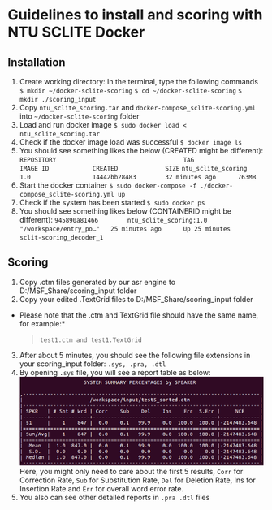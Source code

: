 # Guidelines to install and scoring with NTU SCLITE Docker

## Installation
1. Create working directory: In the terminal, type the following commands
	`$ mkdir ~/docker-sclite-scoring`
	`$ cd ~/docker-sclite-scoring`
	`$ mkdir ./scoring_input`
2. Copy `ntu_sclite_scoring.tar` and `docker-compose_sclite-scoring.yml` into `~/docker-sclite-scoring` folder
3. Load and run docker image
	`$ sudo docker load < ntu_sclite_scoring.tar`
4. Check if the docker image load was successful
	`$ docker image ls`
5. You should see something likes the below (CREATED might be different):
	`REPOSITORY                                   TAG                 IMAGE ID            CREATED             SIZE`
	`ntu_sclite_scoring                           1.0                 14442bb28483        32 minutes ago      763MB`
6. Start the docker container
	`$ sudo docker-compose -f ./docker-compose_sclite-scoring.yml up`
7. Check if the system has been started
	`$ sudo docker ps`
8. You should see something likes below (CONTAINERID might be different):
	`945890a81466        ntu_sclite_scoring:1.0   "/workspace/entry_po…"   25 minutes ago      Up 25 minutes                           sclit-scoring_decoder_1`

## Scoring
1. Copy .ctm files generated by our asr engine to D:/MSF_Share/scoring_input folder
2. Copy your edited .TextGrid files to D:/MSF_Share/scoring_input folder
* Please note that the .ctm and TextGrid file should have the same name, for example:* 
	> `test1.ctm and test1.TextGrid`
3. After about 5 minutes, you should see the following file extensions in your scoring_input folder: `.sys, .pra, .dtl`
4. By opening `.sys` file, you will see a report table as below:
![WER Report](images/wer.png)
Here, you might only need to care about the first 5 results, `Corr` for Correction Rate, `Sub` for Substitution Rate, `Del` for Deletion Rate, Ins for Insertion Rate and `Err` for overall word error rate.
5. You also can see other detailed reports in `.pra .dtl` files

